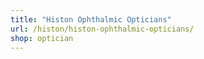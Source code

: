 ```yaml
---
title: "Histon Ophthalmic Opticians"
url: /histon/histon-ophthalmic-opticians/
shop: optician
---
```

